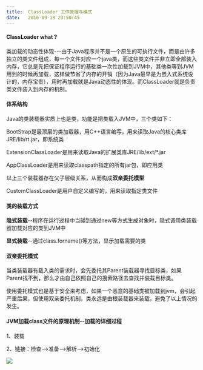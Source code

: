 ```yaml
---
title:  ClassLoader 工作原理与模式
date:   2016-09-18 23:50:45
---
```

#### ClassLoader what ?
类加载的动态性体现---由于Java程序并不是一个原生的可执行文件，而是由许多独立的类文件组成，每一个文件对应一个java类，而这些类文件并非立即全部装入内存，它总是先把保证程序运行的基础类一次性加载到JVM中，其他类等到JVM用到的时候再加载，这样做节省了内存的开销（因为Java最早是为嵌入式系统设计的，内存宝贵），用时再加载就是Java动态性的体现。而ClassLoader就是负责类文件装入到内存的机制。
#### 体系结构
Java的类装载器实质上也是类，功能是把类载入JVM中，三个类如下：

BootStrap是最顶层的类加载器，用C++语言编写，用来读取Java的核心类库JRE/lib/rt.jar，即系统类

ExtensionClassLoader是用来读取Java的扩展类库JRE/lib/ext/*.jar

AppClassLoader是用来读取classpath指定的所有jar包，即应用类

以上三个装载器存在父子层级关系，从而构成**双亲委托模型**

CustomClassLoader是用户自定义编写的，用来读取指定类文件

#### 类的装载方式
**隐式装载**--程序在运行过程中当碰到通过new等方式生成对象时，隐式调用类装载器加载对应的类到JVM中

**显式装载**--通过class.forname()等方法，显示加载需要的类

#### 双亲委托模式
当类装载器有载入类的需求时，会先委托其Parent装载器寻找目标类，如果Parent找不到，那么才由自己依照自己的搜索路径去查找并装载目标类。

使用委托模式也是基于安全来考虑，如果一个恶意的基础类被加载到jvm，会引起严重后果，但使用双亲委托机制，类永远是由根装载器来装载，避免了以上情况的发生。

#### JVM加载class文件的原理机制--加载的详细过程

1、装载

2、链接：检查-->准备-->解析-->初始化

![](http://i4.buimg.com/595056/7ece92f638ef9afd.png)